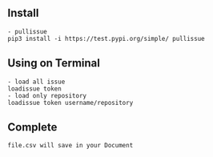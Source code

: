 ## Install
```
- pullissue
pip3 install -i https://test.pypi.org/simple/ pullissue
```
## Using on Terminal
```
- load all issue
loadissue token
- load only repository
loadissue token username/repository
```
## Complete
```
file.csv will save in your Document
```